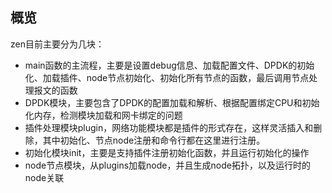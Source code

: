 概览
---------------------------------------

zen目前主要分为几块：

* main函数的主流程，主要是设置debug信息、加载配置文件、DPDK的初始化、加载插件、node节点初始化、初始化所有节点的函数，最后调用节点处理报文的函数
* DPDK模块，主要包含了DPDK的配置加载和解析、根据配置绑定CPU和初始化内存，检测模块加载和网卡绑定的问题
* 插件处理模块plugin，网络功能模块都是插件的形式存在，这样灵活插入和删除，其中初始化、节点node注册和命令行都在这里进行注册。
* 初始化模块init，主要是支持插件注册初始化函数，并且运行初始化的操作
* node节点模块，从plugins加载node，并且生成node拓扑，以及运行时的node关联
